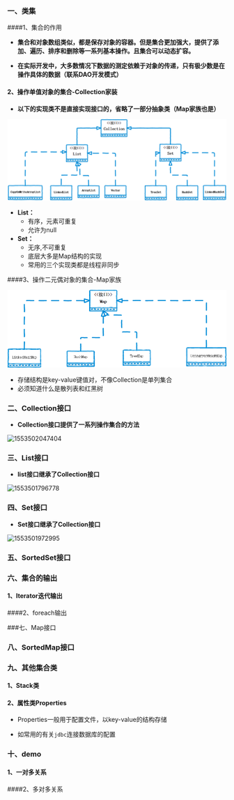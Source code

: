 ### 一、类集

####1、集合的作用

- **集合和对象数组类似，都是保存对象的容器。但是集合更加强大，提供了添加、遍历、排序和删除等一系列基本操作。且集合可以动态扩容。**

- **在实际开发中，大多数情况下数据的测定依赖于对象的传递，只有极少数是在操作具体的数据（联系DAO开发模式）**

  

#### 2、操作单值对象的集合-Collection家装

- **以下的实现类不是直接实现接口的，省略了一部分抽象类（Map家族也是）**

![1553519902773](assets/1553519902773.png)

- **List：**
  - 有序，元素可重复
  - 允许为null
- **Set：**
  - 无序,不可重复
  - 底层大多是Map结构的实现
  - 常用的三个实现类都是线程非同步

####3、操作二元偶对象的集合-Map家族



![1553519880967](assets/1553519880967.png)

- 存储结构是key-value键值对，不像Collection是单列集合
- 必须知道什么是散列表和红黑树

### 二、Collection接口

- **Collection接口提供了一系列操作集合的方法**

![1553502047404](C:\Users\AlexanderBai\AppData\Roaming\Typora\typora-user-images\1553502047404.png)

### 三、List接口

- **list接口继承了Collection接口**

![1553501796778](C:\Users\AlexanderBai\AppData\Roaming\Typora\typora-user-images\1553501796778.png)

### 四、Set接口

- **Set接口继承了Collection接口**

![1553501972995](C:\Users\AlexanderBai\AppData\Roaming\Typora\typora-user-images\1553501972995.png)

### 五、SortedSet接口



### 六、集合的输出

#### 1、Iterator迭代输出



####2、foreach输出



###七、Map接口



### 八、SortedMap接口



### 九、其他集合类

#### 1、Stack类



#### 2、属性类Properties

- Properties一般用于配置文件，以key-value的结构存储

- 如常用的有关`jdbc`连接数据库的配置

  

### 十、demo

#### 1、一对多关系



####2、多对多关系
